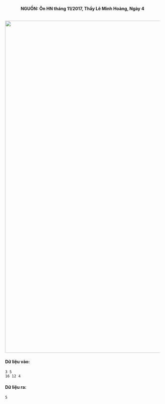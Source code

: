 **<center>NGUỒN: Ôn HN tháng 11/2017, Thầy Lê Minh Hoàng, Ngày 4</center>**
<br>

<img src="/images/problems/1022/part.svg" width=1080px>

#### Dữ liệu vào:
```
3 5 
16 12 4
```

#### Dữ liệu ra:
```
5
```
